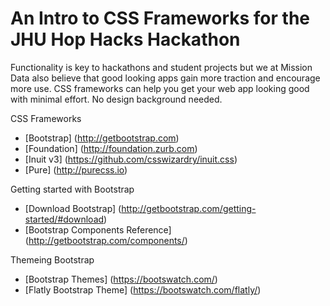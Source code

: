 # An Intro to CSS Frameworks for the JHU Hop Hacks Hackathon
Functionality is key to hackathons and student projects but we at Mission Data also believe that good looking apps gain more traction and encourage more use. CSS frameworks can help you get your web app looking good with minimal effort. No design background needed. 

CSS Frameworks
- [Bootstrap] (http://getbootstrap.com)
- [Foundation] (http://foundation.zurb.com)
- [Inuit v3] (https://github.com/csswizardry/inuit.css)
- [Pure] (http://purecss.io)

Getting started with Bootstrap
- [Download Bootstrap] (http://getbootstrap.com/getting-started/#download)
- [Bootstrap Components Reference] (http://getbootstrap.com/components/)

Themeing Bootstrap
- [Bootstrap Themes] (https://bootswatch.com/)
- [Flatly Bootstrap Theme] (https://bootswatch.com/flatly/)





